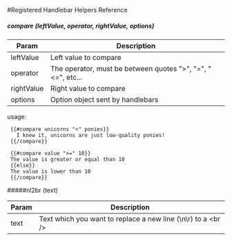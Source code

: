 ﻿#Registered Handlebar Helpers Reference


##### compare (leftValue, operator, rightValue, options)

|Param     |Description
|----------|-----------------------------------------------------------|
|leftValue |Left value to compare                                      |
|operator  |The operator, must be between quotes ">", "=", "<=", etc...|
|rightValue|Right value to compare                                     |
|options   |Option object sent by handlebars                           |


usage:

     {{#compare unicorns "<" ponies}}
       I knew it, unicorns are just low-quality ponies!
     {{/compare}}
    
     {{#compare value ">=" 10}}
     The value is greater or equal than 10
     {{else}}
     The value is lower than 10
     {{/compare}}

#####nl2br (text)

|Param     |Description
|----------|------------|
|text      |Text which you want to replace a new line (\n\r) to a &lt;br /&gt;


